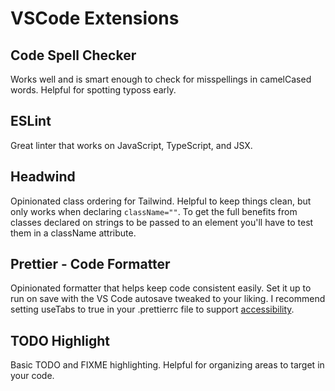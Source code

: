 # VSCode Extensions

## Code Spell Checker

Works well and is smart enough to check for misspellings in camelCased words. Helpful for spotting typoss early.

## ESLint

Great linter that works on JavaScript, TypeScript, and JSX.

## Headwind

Opinionated class ordering for Tailwind. Helpful to keep things clean, but only works when declaring `className=""`. To get the full benefits from classes declared on strings to be passed to an element you'll have to test them in a className attribute.

## Prettier - Code Formatter

Opinionated formatter that helps keep code consistent easily. Set it up to run on save with the VS Code autosave tweaked to your liking. I recommend setting useTabs to true in your .prettierrc file to support [accessibility](https://twitter.com/Rich_Harris/status/1541761871585464323). 

## TODO Highlight

Basic TODO and FIXME highlighting. Helpful for organizing areas to target in your code.
